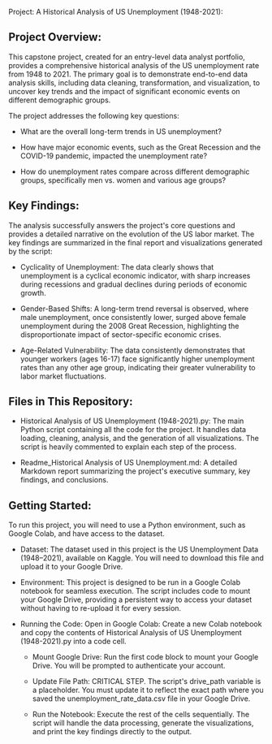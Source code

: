 Project: A Historical Analysis of US Unemployment (1948-2021):

## Project Overview:
This capstone project, created for an entry-level data analyst portfolio, provides a comprehensive historical analysis of the US unemployment rate from 1948 to 2021. The primary goal is to demonstrate end-to-end data analysis skills, including data cleaning, transformation, and visualization, to uncover key trends and the impact of significant economic events on different demographic groups.

The project addresses the following key questions:

- What are the overall long-term trends in US unemployment?

- How have major economic events, such as the Great Recession and the COVID-19 pandemic, impacted the unemployment rate?

- How do unemployment rates compare across different demographic groups, specifically men vs. women and various age groups?

## Key Findings:
The analysis successfully answers the project's core questions and provides a detailed narrative on the evolution of the US labor market. The key findings are summarized in the final report and visualizations generated by the script:

- Cyclicality of Unemployment: The data clearly shows that unemployment is a cyclical economic indicator, with sharp increases during recessions and gradual declines during periods of economic growth.

- Gender-Based Shifts: A long-term trend reversal is observed, where male unemployment, once consistently lower, surged above female unemployment during the 2008 Great Recession, highlighting the disproportionate impact of sector-specific economic crises.

- Age-Related Vulnerability: The data consistently demonstrates that younger workers (ages 16-17) face significantly higher unemployment rates than any other age group, indicating their greater vulnerability to labor market fluctuations.

## Files in This Repository:
- Historical Analysis of US Unemployment (1948-2021).py: The main Python script containing all the code for the project. It handles data loading, cleaning, analysis, and the generation of all visualizations. The script is heavily commented to explain each step of the process.

- Readme_Historical Analysis of US Unemployment.md: A detailed Markdown report summarizing the project's executive summary, key findings, and conclusions.


## Getting Started:
To run this project, you will need to use a Python environment, such as Google Colab, and have access to the dataset.

- Dataset:
The dataset used in this project is the US Unemployment Data (1948–2021), available on Kaggle. You will need to download this file and upload it to your Google Drive.

- Environment:
This project is designed to be run in a Google Colab notebook for seamless execution. The script includes code to mount your Google Drive, providing a persistent way to access your dataset without having to re-upload it for every session.

- Running the Code:
Open in Google Colab: Create a new Colab notebook and copy the contents of Historical Analysis of US Unemployment (1948-2021).py into a code cell.

  - Mount Google Drive: Run the first code block to mount your Google Drive. You will be prompted to authenticate your account.

  - Update File Path: CRITICAL STEP. The script's drive_path variable is a placeholder. You must update it to reflect the exact path where you saved the unemployment_rate_data.csv file in your Google Drive.

  - Run the Notebook: Execute the rest of the cells sequentially. The script will handle the data processing, generate the visualizations, and print the key findings directly to the output.
